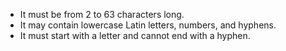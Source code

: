 * It must be from 2 to 63 characters long.
* It may contain lowercase Latin letters, numbers, and hyphens.
* It must start with a letter and cannot end with a hyphen.
